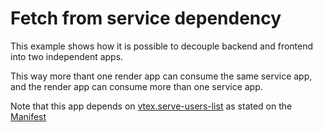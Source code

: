 # Fetch from service dependency

This example shows how it is possible to decouple backend and frontend into two independent apps.

This way more thant one render app can consume the same service app, and the render app can consume more than one service app.

Note that this app depends on [vtex.serve-users-list](https://github.com/vtex-apps/service-getting-started/tree/master/examples/serve-users-list) as stated on the [Manifest](./manifest.json)